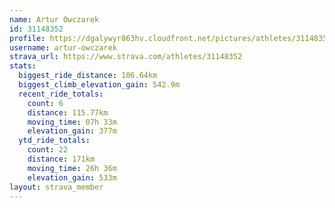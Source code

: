```yaml
---
name: Artur Owczarek
id: 31148352
profile: https://dgalywyr863hv.cloudfront.net/pictures/athletes/31148352/15906846/1/large.jpg
username: artur-owczarek
strava_url: https://www.strava.com/athletes/31148352
stats:
  biggest_ride_distance: 106.64km
  biggest_climb_elevation_gain: 542.9m
  recent_ride_totals:
    count: 6
    distance: 115.77km
    moving_time: 07h 33m
    elevation_gain: 377m
  ytd_ride_totals:
    count: 22
    distance: 171km
    moving_time: 26h 36m
    elevation_gain: 533m
layout: strava_member
--- 
```

